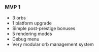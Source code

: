 ### MVP 1
- 3 orbs
- 1 platform upgrade
- Simple post-prestige bonuses
- 5 rendering modes
- Debug menu
- Very modular orb  management system
